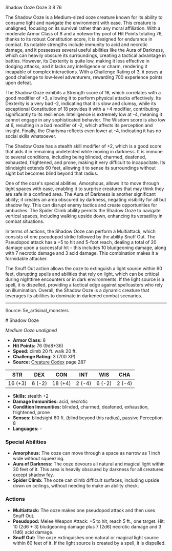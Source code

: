 <MonsterName/>Shadow Ooze</MonsterName>
<CreatureType/>Ooze</CreatureType>
<CR/>3</CR>
<AC/>8</AC>
<HP/>76</HP>
<summary>The Shadow Ooze is a Medium-sized ooze creature known for its ability to consume light and navigate the environment with ease. This creature is unaligned, focusing on its survival rather than any moral affiliation. With a moderate Armor Class of 8 and a noteworthy pool of Hit Points totaling 76, thanks to its robust Constitution score, it is designed for endurance in combat. Its notable strengths include immunity to acid and necrotic damage, and it possesses several useful abilities like the Aura of Darkness, which can heavily obscure its surroundings, creating a tactical advantage in battles. However, its Dexterity is quite low, making it less effective in dodging attacks, and it lacks any intelligence or charm, rendering it incapable of complex interactions. With a Challenge Rating of 3, it poses a good challenge to low-level adventurers, rewarding 700 experience points upon defeat.</summary>

<detail>

The Shadow Ooze exhibits a Strength score of 16, which correlates with a good modifier of +3, allowing it to perform physical attacks effectively. Its Dexterity is a very bad -2, indicating that it is slow and clumsy, while its exceptional Constitution of 18 provides it with a +4 modifier, contributing significantly to its resilience. Intelligence is extremely low at -4, meaning it cannot engage in any sophisticated behavior. The Wisdom score is also low at 6, resulting in a bad modifier of -2, which affects its perception and insight. Finally, the Charisma reflects even lower at -4, indicating it has no social skills whatsoever.

The Shadow Ooze has a stealth skill modifier of +2, which is a good score that aids it in remaining undetected while moving in darkness. It is immune to several conditions, including being blinded, charmed, deafened, exhausted, frightened, and prone, making it very difficult to incapacitate. Its blindsight extends 60 feet, allowing it to sense its surroundings without sight but becomes blind beyond that radius.

One of the ooze's special abilities, Amorphous, allows it to move through tight spaces with ease, enabling it to surprise creatures that may think they are safe in a confined area. The Aura of Darkness is another significant ability; it creates an area obscured by darkness, negating visibility for all but shadow fey. This can disrupt enemy tactics and create opportunities for ambushes. The Spider Climb ability permits the Shadow Ooze to navigate vertical spaces, including walking upside down, enhancing its versatility in combat situations.

In terms of actions, the Shadow Ooze can perform a Multiattack, which consists of one pseudopod strike followed by the ability Snuff Out. The Pseudopod attack has a +5 to hit and 5-foot reach, dealing a total of 20 damage upon a successful hit – this includes 10 bludgeoning damage, along with 7 necrotic damage and 3 acid damage. This combination makes it a formidable attacker. 

The Snuff Out action allows the ooze to extinguish a light source within 60 feet, disrupting spells and abilities that rely on light, which can be critical during nighttime encounters or in dark environments. If the light source is a spell, it is dispelled, providing a tactical edge against spellcasters who rely on illumination. Overall, the Shadow Ooze is a dynamic creature that leverages its abilities to dominate in darkened combat scenarios.</detail>



---

Source: 5e_artisinal_monsters

<statblock>
# Shadow Ooze

*Medium* *Ooze* *unaligned*

- **Armor Class:** 8
- **Hit Points:** 76 (9d8+36)
- **Speed:** climb 20 ft. walk 20 ft.
- **Challenge Rating:** 3 (700 XP)
- **Source:** [Creature Codex](https://koboldpress.com/kpstore/product/creature-codex-for-5th-edition-dnd) page 287

| STR | DEX | CON | INT | WIS | CHA |
| --- | --- | --- | --- | --- | --- |
| 16 (+3) | 6 (-2) | 18 (+4) | 2 (-4) | 6 (-2) | 2 (-4) |

- **Skills:** stealth +2
- **Damage Immunities:** acid, necrotic
- **Condition Immunities:** blinded, charmed, deafened, exhaustion, frightened, prone
- **Senses:** blindsight 60 ft. (blind beyond this radius), passive Perception 8
- **Languages:** -

### Special Abilities

- **Amorphous:** The ooze can move through a space as narrow as 1 inch wide without squeezing.
- **Aura of Darkness:** The ooze devours all natural and magical light within 30 feet of it. This area is heavily obscured by darkness for all creatures except shadow fey.
- **Spider Climb:** The ooze can climb difficult surfaces, including upside down on ceilings, without needing to make an ability check.

### Actions

- **Multiattack:** The ooze makes one pseudopod attack and then uses Snuff Out.
- **Pseudopod:** Melee Weapon Attack: +5 to hit, reach 5 ft., one target. Hit: 10 (2d6 + 3) bludgeoning damage plus 7 (2d6) necrotic damage and 3 (1d6) acid damage.
- **Snuff Out:** The ooze extinguishes one natural or magical light source within 60 feet of it. If the light source is created by a spell, it is dispelled.


</statblock>


